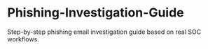 # Phishing-Investigation-Guide
Step-by-step phishing email investigation guide based on real SOC workflows.
